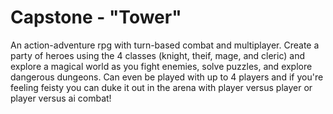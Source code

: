 # Capstone - "Tower"

An action-adventure rpg with turn-based combat and multiplayer. Create a party of heroes using the 4 classes (knight, theif, mage, and cleric) and explore a magical world as you fight enemies, solve puzzles, and explore dangerous dungeons. Can even be played with up to 4 players and if you're feeling feisty you can duke it out in the arena with player versus player or player versus ai combat! 
